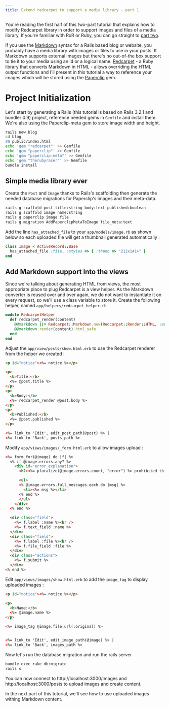 ```yaml
---
title: Extend redcarpet to support a media library - part 1
---
```


<div class="alert alert-info">
  <i class="icon-info-sign"></i>
  You're reading the first half of this two-part tutorial that explains how to modify Redcarpet library in order to support images and files of a media library. If you're familiar with RoR or Ruby, you can go straight to <a href="http://yet.another.linux-nerd.com/blog/how-to-extend-redcarpet-to-support-a-media-library-part-2">part two</a>.
</div>

If you use the [Markdown](http://en.wikipedia.org/wiki/Markdown) syntax for a
Rails based blog or website, you probably have a media library with
images or files to use in your posts. If Markdown supports external
images but there's no out-of-the box support to tie it to
your media using an id or a logical name. [Redcarpet](https://github.com/tanoku/redcarpet) - a Ruby
library that converts Markdown in HTML - allows overriding the HTML output
functions and I'll present in this tutorial a way to reference your images which will be stored using the [Paperclip](https://github.com/thoughtbot/paperclip) gem.


# Project Initialization 
Let's start by generating a Rails (this tutorial is based on Rails 3.2.1 and bundler 0.9) project, reference needed gems
in `Gemfile` and install them. We're also using the Paperclip-meta gem
to store image width and height.

```bash
rails new blog
cd blog
rm public/index.html
echo 'gem "redcarpet"' >> Gemfile
echo 'gem "paperclip"' >> Gemfile
echo 'gem "paperclip-meta"' >> Gemfile
echo 'gem "therubyracer"' >> Gemfile
bundle install
```

## Simple media library ever
Create the `Post` and `Image` thanks to Rails's scaffolding then generate the needed database migrations for Paperclip's images and their meta-data.

```bash
rails g scaffold post title:string body:text published:boolean
rails g scaffold image name:string
rails g paperclip image file
rails g migration AddPaperclipMetaToImage file_meta:text
```

Add the line `has_attached_file` to your `app/models/image.rb` as shown below so each uploaded file will get a thumbnail generated automatically :

```ruby
class Image < ActiveRecord::Base
  has_attached_file :file, :styles => { :thumb => "212x141>" }
end
```

## Add Markdown support into the views
Since we're talking about generating HTML from views, the most appropriate place to plug Redcarpet is a view helper. As the Markdown converter is reused over and over again, we do not want to instantiate it on every request, so we'll use a class variable to store it. Create the following helper, named `app/helpers/redcarpet_helper.rb`

```ruby
module RedcarpetHelper
  def redcarpet_render(content)
    @@markdown ||= Redcarpet::Markdown.new(Redcarpet::Render::HTML, :autolink => true)
    @@markdown.render(content).html_safe
  end
end
```

Adjust the `app/view/posts/show.html.erb` to use the Redcarpet renderer from the helper we created :

```html
<p id="notice"><%= notice %></p>

<p>
  <b>Title:</b>
  <%= @post.title %>
</p>
<p>
  <b>Body:</b>
  <%= redcarpet_render @post.body %>
</p>
<p>
  <b>Published:</b>
  <%= @post.published %>
</p>

<%= link_to 'Edit', edit_post_path(@post) %> |
<%= link_to 'Back', posts_path %>
```

Modify `app/views/images/_form.html.erb` to allow images upload :

```html
<%= form_for(@image) do |f| %>
  <% if @image.errors.any? %>
    <div id="error_explanation">
      <h2><%= pluralize(@image.errors.count, "error") %> prohibited this image from being saved:</h2>

      <ul>
      <% @image.errors.full_messages.each do |msg| %>
        <li><%= msg %></li>
      <% end %>
      </ul>
    </div>
  <% end %>

  <div class="field">
    <%= f.label :name %><br />
    <%= f.text_field :name %>
  </div>
  <div class="field">
    <%= f.label :file %><br />
    <%= f.file_field :file %>
  </div>
  <div class="actions">
    <%= f.submit %>
  </div>
<% end %>
```

Edit `app/views/images/show.html.erb` to add the `image_tag` to display uploaded images :


```html
<p id="notice"><%= notice %></p>

<p>
  <b>Name:</b>
  <%= @image.name %>
</p>

<%= image_tag @image.file.url(:original) %>


<%= link_to 'Edit', edit_image_path(@image) %> |
<%= link_to 'Back', images_path %>
```


Now let's run the database migration and run the rails server

```bash
bundle exec rake db:migrate
rails s
```

You can now connect to http://localhost:3000/images and
http://localhost:3000/posts to upload images and create content.


In the next part of this tutorial, we'll see how to use uploaded images withing Markdown content.
